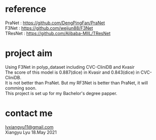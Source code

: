 # reference
PraNet	 : https://github.com/DengPingFan/PraNet  
F3Net 	 : https://github.com/weijun88/F3Net  
TResNet : https://github.com/Alibaba-MIIL/TResNet  
# project aim
Using F3Net in polyp_dataset including CVC-CliniDB and Kvasir  
The score of this model is 0.887(dice) in Kvasir and 0.843(dice) in CVC-CliniDB.  
It is not better than PraNet. But my RF3Net is better than PraNet, it will  comming soon.  
This project is set up for my Bachelor's degree papper. 
# contact me
lvxiangyu11@gmail.com  
Xiangyu Lyu
18.May 2021
